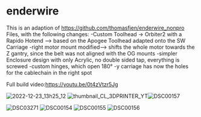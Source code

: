 # enderwire

This is an adaption of https://github.com/thomasfjen/enderwire_nonpro Files, with the following changes:
-Custom Toolhead -> Orbiter2 with a Rapido Hotend --> based on the Apogee Toolhead adapted onto the SW Carriage
-right motor mount modified--> shifts the whole motor towards the Z gantry, since the belt was not aligned with the OG mounts
-simpler Enclosure design with only Acrylic, no double sided tap, everything is screwed
-custom hinges, which open 180° 
-y carriage has now the holes for the cablechain in the right spot

Full build video:https://youtu.be/0t4zVtzr5Jg


![2022-12-23_13h25_12](https://user-images.githubusercontent.com/86553872/209335978-4c9f8d96-d37e-45fa-9151-639d9dcb148c.png)
![thumbnail_CL_3DPRINTER_YT](https://user-images.githubusercontent.com/86553872/209336007-210c6ead-59cf-4545-8521-bc29b0412d52.jpg)![DSC00157](https://user-images.githubusercontent.com/86553872/209336103-808b0661-3567-4e8c-8ebf-14569bd71bd6.JPG)

![DSC03271](https://user-images.githubusercontent.com/86553872/209336047-9b7ba6c0-bf5f-4945-b4da-d057f258c24f.JPG)
![DSC00154](https://user-images.githubusercontent.com/86553872/209336053-89fe9e1e-ad71-4a0b-be80-dce5efe7a15b.JPG)
![DSC00155](https://user-images.githubusercontent.com/86553872/209336063-811c71c1-1db2-435c-bb9d-9cf32997b573.JPG)
![DSC00156](https://user-images.githubusercontent.com/86553872/209336086-468f3209-2306-427c-adac-753a9616a684.JPG)
